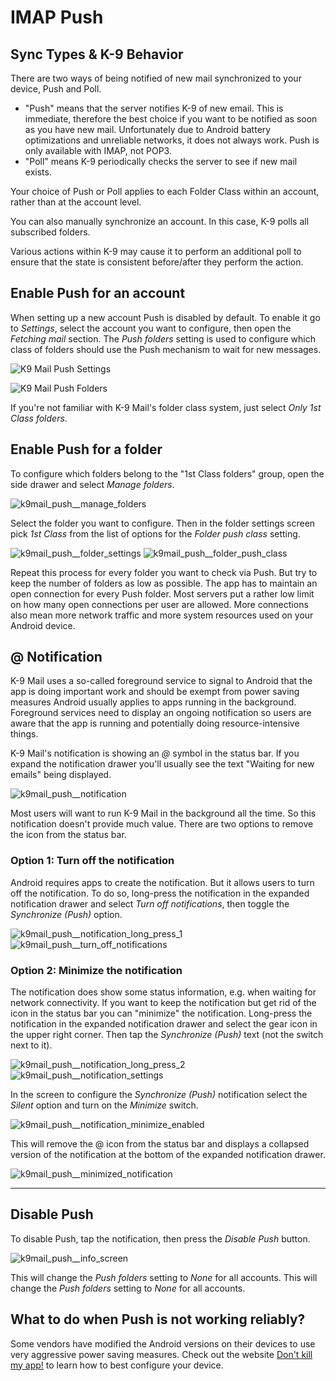 # IMAP Push

## Sync Types & K-9 Behavior

There are two ways of being notified of new mail synchronized to your device, Push and Poll.

- "Push" means that the server notifies K-9 of new email. This is immediate, therefore
the best choice if you want to be notified as soon as you have new mail. Unfortunately due to
Android battery optimizations and unreliable networks, it does not always work. Push is only available
with IMAP, not POP3.
- "Poll" means K-9 periodically checks the server to see if new mail exists.

Your choice of Push or Poll applies to each Folder Class within an account, rather than at the account level.

You can also manually synchronize an account. In this case, K-9 polls all subscribed folders.

Various actions within K-9 may cause it to perform an additional poll to ensure that the state is
consistent before/after they perform the action.

## Enable Push for an account

When setting up a new account Push is disabled by default. To enable it go to *Settings*, 
select the account you want to configure, then open the *Fetching mail* section. 
The *Push folders* setting is used to configure which class of folders should use the Push mechanism to wait for new messages.

![K9 Mail Push Settings](img/k9mail_push__settings.jpg) 

![K9 Mail Push Folders](img/k9mail_push__push_folders.png)

If you're not familiar with K-9 Mail's folder class system, just select *Only 1st Class folders*.

## Enable Push for a folder

To configure which folders belong to the "1st Class folders" group, open the side drawer and select *Manage folders*.

![k9mail_push__manage_folders](img/k9mail_push__manage_folders.png)

Select the folder you want to configure. Then in the folder settings screen pick *1st Class* from the list of options for the *Folder push class* setting.

![k9mail_push__folder_settings](img/k9mail_push__folder_settings.jpg) ![k9mail_push__folder_push_class](img/k9mail_push__folder_push_class.png)

Repeat this process for every folder you want to check via Push. But try to keep the number of folders as low as possible. The app has to maintain an open connection for every Push folder. Most servers put a rather low limit on how many open connections per user are allowed. More connections also mean more network traffic and more system resources used on your Android device.

## @ Notification

K-9 Mail uses a so-called foreground service to signal to Android that the app is doing important work and should be exempt from power saving measures Android usually applies to apps running in the background. Foreground services need to display an ongoing notification so users are aware that the app is running and potentially doing resource-intensive things.

K-9 Mail's notification is showing an *@* symbol in the status bar. If you expand the notification drawer you'll usually see the text "Waiting for new emails" being displayed.

![k9mail_push__notification](img/k9mail_push__notification.png)

Most users will want to run K-9 Mail in the background all the time. So this notification doesn't provide much value. There are two options to remove the icon from the status bar.

### Option 1: Turn off the notification

Android requires apps to create the notification. But it allows users to turn off the notification. To do so, long-press the notification in the expanded notification drawer and select *Turn off notifications*, then toggle the *Synchronize (Push)* option.

![k9mail_push__notification_long_press_1](img/k9mail_push__notification_long_press_1.png) ![k9mail_push__turn_off_notifications](img/k9mail_push__turn_off_notifications.png)

### Option 2: Minimize the notification

The notification does show some status information, e.g. when waiting for network connectivity. If you want to keep the notification but get rid of the icon in the status bar you can "minimize" the notification.
Long-press the notification in the expanded notification drawer and select the gear icon in the upper right corner. Then tap the *Synchronize (Push)* text (not the switch next to it).

![k9mail_push__notification_long_press_2](img/k9mail_push__notification_long_press_2.png) ![k9mail_push__notification_settings](img/k9mail_push__notification_settings.jpg)

In the screen to configure the *Synchronize (Push)* notification select the *Silent* option and turn on the *Minimize* switch.

![k9mail_push__notification_minimize_enabled](img/k9mail_push__notification_minimize_enabled.png)

This will remove the @ icon from the status bar and displays a collapsed version of the notification at the bottom of the expanded notification drawer.

![k9mail_push__minimized_notification](img/k9mail_push__minimized_notification.png)

---

## Disable Push

To disable Push, tap the notification, then press the *Disable Push* button.

![k9mail_push__info_screen](img/k9mail_push__info_screen.png)

This will change the *Push folders* setting to *None* for all accounts.
This will change the *Push folders* setting to *None* for all accounts.


## What to do when Push is not working reliably?

Some vendors have modified the Android versions on their devices to use very aggressive power saving measures. Check out the website [Don't kill my app!](https://dontkillmyapp.com/) to learn how to best configure your device.